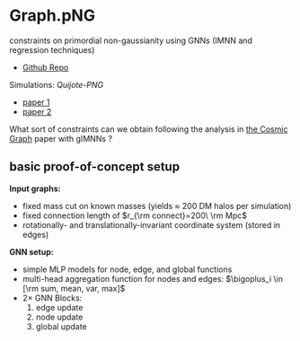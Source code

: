 # Graph.pNG
constraints on primordial non-gaussianity using GNNs (IMNN and regression techniques)

- [Github Repo](https://github.com/tlmakinen/graphPNG)

Simulations: *Quijote-PNG*
- [paper 1](https://arxiv.org/pdf/2206.01624.pdf)
- [paper 2](https://arxiv.org/pdf/2206.15450.pdf)


What sort of constraints can we obtain following the analysis in [the Cosmic Graph](https://arxiv.org/abs/2207.05202v3) paper with gIMNNs ?

## basic proof-of-concept setup

**Input graphs:**

- fixed mass cut on known masses (yields $\approx$ 200 DM halos per simulation)
- fixed connection length of $r_{\rm connect}=200\ \rm Mpc$
- rotationally- and translationally-invariant coordinate system (stored in edges)

**GNN setup:**
- simple MLP models for node, edge, and global functions
- multi-head aggregation function for nodes and edges: $\bigoplus_i \in [\rm sum, mean, var, max]$
- $2\times$ GNN Blocks:
    1. edge update
    2. node update
    3. global update
